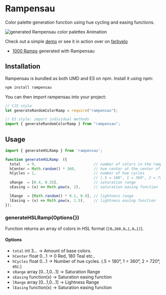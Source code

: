 # Rampensau

Color palette generation function using hue cycling and easing functions.

![generated Rampensau color palettes Animation](./rampensau.gif)

Check out a simple [demo](https://codepen.io/meodai/pen/yLvgxQK?editors=0010) or see it in action over on [farbvelo](https://farbvelo.elastiq.ch/)

- [1000 Ramps](https://codepen.io/meodai/pen/ExQWwar?editors=0110) generated with Rampensau 


## Installation

Rampensau is bundled as both UMD and ES on npm. Install it using npm:

```js
npm install rampensau
```

You can then import rampensau into your project:

```js
// CJS style
let generateRandomColorRamp = require("rampensau");

// ES style: import individual methods
import { generateRandomColorRamp } from "rampensau";
```

## Usage

```js
import { generateHSLRamp } from 'rampensau';

function generateHSLRamp  ({
  total   = 9,                          // number of colors in the ramp
  hCenter = Math.random() * 360,        // hue center at the center of the ramp
  hCycles = 1,                          // number of hue cycles 
                                        // (.5 = 180°, 1 = 360°, 2 = 720°, etc.)
  sRange  = [0.4, 0.35],                // saturation range
  sEasing = (x) => Math.pow(x, 2),      // saturation easing function

  lRange  = [Math.random() * 0.1, 0.9], // lightness range
  lEasing = (x) => Math.pow(x, 1.5),    // lightness easing function
});
```

### generateHSLRamp(Options{})

Function returns an array of colors in HSL format (`[0…360,0…1,0…1]`).

#### Options

- `total` int 3… → Amount of base colors.
- `hCenter` float 0…1 → 0 Red, 180 Teal etc..
- `hCycles` float 0…1 → Number of hue cycles. (.5 = 180°, 1 = 360°, 2 = 720°, etc.)
- `sRange` array [0…1,0…1] → Saturation Range
- `sEasing` function(x) → Saturation easing function
- `lRange` array [0…1,0…1] → Lightness Range
- `lEasing` function(x) → Saturation easing function
